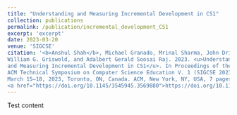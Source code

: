 ```yaml
---
title: "Understanding and Measuring Incremental Development in CS1"
collection: publications
permalink: /publication/incremental_development_CS1
excerpt: 'excerpt'
date: 2023-03-20
venue: 'SIGCSE'
citation: '<b>Anshul Shah</b>, Michael Granado, Mrinal Sharma, John Driscoll, Leo Porter,
William G. Griswold, and Adalbert Gerald Soosai Raj. 2023. <u>Understanding
and Measuring Incremental Development in CS1</u>. In Proceedings of the 54th
ACM Technical Symposium on Computer Science Education V. 1 (SIGCSE 2023),
March 15–18, 2023, Toronto, ON, Canada. ACM, New York, NY, USA, 7 pages.
<a href="https://doi.org/10.1145/3545945.3569880">https://doi.org/10.1145/3545945.3569880</a></p>'
---
```


Test content
